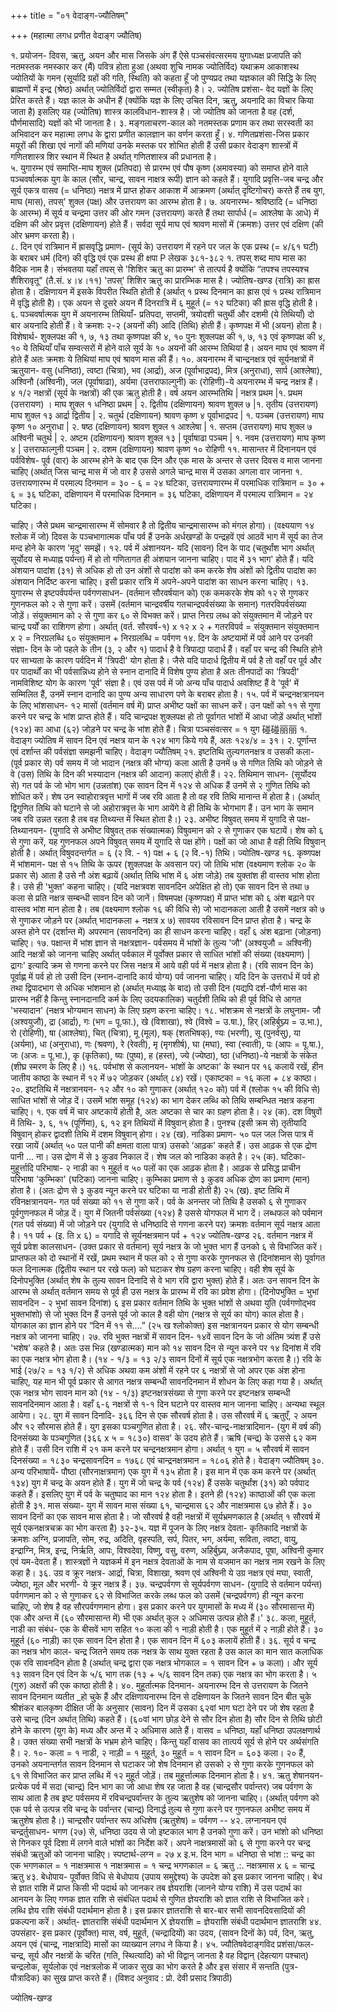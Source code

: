 +++
title = "०१ वेदाङ्ग-ज्यौतिषम्"

+++
(महात्मा लगध प्रणीत वेदाङ्ग ज्यौतिष)

१. प्रयोजन- दिवस, ऋतु, अयन और मास जिसके अंग हैं ऐसे पञ्चसंवत्सरमय युगाध्यक्ष प्रजापति को नतमस्तक नमस्कार कर (मैं) पवित्र होता हुआ (अथवा शुचि नामक ज्योतिर्विद) यथाक्रम आकाशस्थ ज्योतियों के गमन (सूर्यादि ग्रहों की गति, स्थिति) को कहता हूँ जो पुण्यप्रद तथा यज्ञकाल की सिद्धि के लिए ब्राह्मणों में इन्द्र (श्रेष्ठ) अर्थात् ज्योतिर्विदों द्वारा सम्मत (स्वीकृत) है।
२. ज्योतिष प्रशंसा- वेद यज्ञों के लिए प्रेरित करते हैं। यज्ञ काल के अधीन हैं (क्योंकि यज्ञ के लिए उचित दिन, ऋतु, अयनादि का विचार किया जाता है) इसलिए यह (ज्योतिष) शास्त्र कालविधान-शास्त्र है। जो ज्योतिष को जानता है वह (दर्श, पौर्णमासादि) यज्ञों को भी जानता है।
३. मङ्गलाचरण-काल को नतमस्तक प्रणाम कर तथा सरस्वती का अभिवादन कर महात्मा लगध के द्वारा प्रणीत कालज्ञान का वर्णन करता हूँ। ४. गणितप्रशंसा-जिस प्रकार मयूरों की शिखा एवं नागों की मणियां उनके मस्तक पर शोभित होती हैं उसी प्रकार वेदाङ्ग शास्त्रों में गणितशास्त्र शिर स्थान में स्थित है अर्थात् गणितशास्त्र की प्रधानता है।  
५. युगारम्भ एवं समाप्ति-माघ शुक्ल (प्रतिपदा) से प्रारम्भ एवं पौष कृष्ण (अमावस्या) को समाप्त होने वाले पञ्चवर्षात्मक युग के काल (सौर, चान्द्र, सावन नाक्षत्र रूपी) ज्ञान को कहते हैं। युगादि प्रवृत्ति-जब चन्द्र और सूर्य एकत्र वासव (= धनिष्ठा) नक्षत्र में प्राप्त होकर आकाश में आक्रमण (अर्थात् दृष्टिगोचर) करते हैं तब युग, माघ (मास), तपस्' शुक्ल (पक्ष) और उत्तरायण का आरम्भ होता है।
७. अयनारम्भ- श्रविष्ठादि (= धनिष्ठा के आरम्भ) में सूर्य व चन्द्रमा उत्तर की ओर गमन (उत्तरायण) करते हैं तथा सार्पार्ध (= आश्लेषा के आधे) में दक्षिण की ओर प्रवृत्त (दक्षिणायन) होते हैं। सर्वदा सूर्य माघ एवं श्रावण मासों में (क्रमशः) उत्तर एवं दक्षिण (की ओर भ्रमण करता है)।  
८.  दिन एवं रात्रिमान में ह्रासवृद्धि प्रमाण- (सूर्य के) उत्तरायण में रहने पर जल के एक प्रस्थ (= ४/६१ घटी) के बराबर धर्म (दिन) की वृद्धि एवं एक प्रस्थ ही क्षपा
P
लेखक
३८१-३८२
१. तपस् शब्द माघ मास का वैदिक नाम है। संभवतया यहाँ तपस् से 'शिशिर ऋतु का प्रारम्भ' से तात्पर्य
है क्योंकि “तपश्च तपस्यश्च शैशिरावृतू" (तै.सं. ४।४।११) 'तपस्' शिशिर ऋतु का प्रारम्भिक मास है।
ज्योतिष-खण्ड
(रात्रि) का ह्रास होता है। दक्षिणायन में इसके विपरीत स्थिति होती है (अर्थात् १ प्रस्थ दिनमान का ह्रास एवं १ प्रस्थ रात्रिमान में वृद्धि होती है)। एक अयन से दूसरे
अयन मैं दिनरात्रि में ६ मुहूर्त (= १२ घटिका) की ह्रास वृद्धि होती है। ६. पञ्चवर्षात्मक युग में अयनारम्भ तिथियाँ- प्रतिपदा, सप्तमी, त्रयोदशी चतुर्थी और
दशमी (ये तिथियाँ) दो बार अयनादि होती हैं। वे क्रमशः २-२ (अयनों की) आदि (तिथि) होती हैं। कृष्णपक्ष में भी (अयन) होता है। विशेषार्थ- शुक्लपक्ष की १, ७, १३ तथा कृष्णपक्ष की ४, १० पुनः शुक्लपक्ष की १, ७, १३ एवं कृष्णपक्ष की ४, १० ये तिथियाँ पाँच सम्वत्सरों में होने वाले सूर्य के १० अयनों की आरम्भ तिथियां है। अयन माघ एवं श्रावण में होते हैं अतः क्रमशः
ये तिथियां माघ एवं श्रावण मास की हैं। १०. अयनारम्भ में चान्द्रनक्षत्र एवं सूर्यनक्षत्रों में ऋतुयान- वसु (धनिष्ठा), त्वष्टा
(चित्रा), भव (आर्द्रा), अज (पूर्वाभाद्रपद), मित्र (अनुराधा), सार्प (आश्लेषा), अश्विनौ (अश्विनी), जल (पूर्वाषाढा), अर्यमा (उत्तराफाल्गुनी) कः (रोहिणी)-ये अयनारम्भ में चन्द्र नक्षत्र हैं। ४ १/२ नक्षत्रों (सूर्य के नक्षत्रों) की एक ऋतु होती है।
वर्ष
अयन
आरम्भतिथि | नक्षत्र प्रथम |१. प्रथम (उत्तरायण) । माघ शुक्ल १ धनिष्ठा प्रथम | २. द्वितीय (दक्षिणायन) श्रावण शुक्ल ७
|१. तृतीय (उत्तरायण) माघ शुक्ल १३ आर्द्रा द्वितीय | २. चतुर्थ (दक्षिणायन) श्रावण कृष्ण ४ पूर्वाभाद्रपद
| १. पञ्चम (उत्तरायण) माघ कृष्ण १० अनुराधा | २. षष्ठ (दक्षिणायन) श्रावण शुक्ल १ आश्लेषा
| १. सप्तम (उत्तरायण) माघ शुक्ल ७ अश्विनी चतुर्थ | २. अष्टम (दक्षिणायन) श्रावण शुक्ल १३ | पूर्वाषाढा पञ्चम | १. नवम (उत्तरायण) माघ कृष्ण ४ | उत्तराफाल्गुनी
पञ्चम | २. दशम (दक्षिणायन) श्रावण कृष्ण १० रोहिणी ११. मासान्तर में दिनानयन एवं पर्वविशेष- पूर्व (वार) के आरम्भ होने के बाद एक
दिन और एक मास के अन्तर से उत्तर दिवस व मास जानना चाहिए (अर्थात् जिस
चान्द्र मास में जो वार है उससे अगले चान्द्र मास में उसका अगला वार जानना १. उत्तरायणारम्भ में परमाल्प दिनमान = ३० - ६ = २४ घटिका, उत्तरायणारम्भ में परमाधिक रात्रिमान
= ३० + ६ = ३६ घटिका, दक्षिणायन में परमाधिक दिनमान = ३६ घटिका, दक्षिणायन में परमाल्प रात्रिमान = २४ घटिका।

चाहिए। जैसे प्रथम चान्द्रमासारम्भ में सोमवार है तो द्वितीय चान्द्रमासारम्भ को मंगल होगा)। (वक्ष्ययाण १४ श्लोक में जो) दिवस के पञ्चभागात्मक पाँच पर्व हैं उनके अर्धखण्डों के पन्द्रहवें एवं आठवें भाग में सूर्य का तेज मन्द होने के कारण 'मृदु'
समझें। १२. पर्व में अंशानयन- यदि (सावन) दिन के पाद (चतुर्थांश भाग अर्थात् सूर्योदय से
मध्याह्न पर्यन्त) में हो तो गणितागत ही अंशयान जानना चाहिए। पाद में ३१ भाग' होते हैं। यदि अंशयान पादांश (३१) से अधिक हो तो उन अंशों से पादांश को कम करके शेष अंशों को द्वितीय पादांश का अंशयान निर्दिष्ट करना चाहिए। इसी प्रकार
रात्रि में अपने-अपने पादांश का साधन करना चाहिए। १३. युगारम्भ से इष्टपर्वपर्यन्त पर्वगणसाधन- (वर्तमान सौरवर्षयान को) एक
कमकरके शेष को १२ से गुणकर गुणनफल को २ से गुणा करें। उसमें (वर्तमान चान्द्रवर्षीय गतचान्द्रपर्वसंख्या के समान) गतरविपर्वसंख्या जोड़ें। संयुक्तमान को २ से गुणा कर ६० से विभक्त करें। प्राप्त निरग्र लब्ध को संयुक्तमान में जोड़ने पर चान्द्र पर्यों का राशिगण होगा। अर्थात् (वर्त. सौरवर्ष-१) x १२ x २ + गतरविपर्व = संयुक्तमान
संयुक्तमान x २
= निरग्रलब्धि
६० संयुक्तमान + निरग्रलब्धि = पर्वगण १४. दिन के अष्टयामों में पर्व आने पर उनकी संज्ञा- दिन के जो पहले के तीन
(३, २ और १) पादार्ध है वे त्रिपाद्या पादार्ध हैं। वहाँ पर चन्द्र की स्थिति होने पर साभ्यता के कारण पर्वदिन में 'त्रिपदी' योग होता है। जैसे यदि पादार्ध द्वितीय में पर्व है तो वहाँ पर पूर्व और पर पादार्थों का भी पर्वसान्निध्य होने से स्नान दानादि में विशेष पुण्य होता है अतः तीनपादों का 'त्रिपदी' नामविशिष्ट योग के कारण 'पूर्व' संज्ञा है। एवं उस पर्व में जो अन्य पाँच पादार्ध अवशिष्ट हैं वे 'पूर्व' में सम्मिलित
हैं, उनमें स्नान दानादि का पुण्य अन्य साधारण पणे के बराबर होता है। १५. पर्व में चन्द्रनक्षत्रानयन के लिए भांशसाधन- १२ मासों (वर्तमान वर्ष में) प्राप्त
अभीष्ट पक्षों का साधन करें। उन पक्षों को ११ से गुणा करने पर चन्द्र के भांश प्राप्त होते हैं। यदि चान्द्रपक्ष शुक्लपक्ष हो तो पूर्वागत भांशों में आधा जोड़ें अर्थात् भांशों (१२४) का आधा (६२) जोड़ने पर चन्द्र के भांश होते हैं।
चित्रा
पञ्चसंवत्सर = १ युग
碰碰丽丽
१. वेदाङ्ग ज्योतिष में सावन दिन एवं नक्षत्र यान के १२४ भाग किये गये हैं, अतः १२४/४ = ३१। २. पूर्णान्त एवं दर्शान्त की पर्वसंज्ञा समझनी चाहिए।
वेदाङ्ग ज्यौतिषम् २१. इष्टतिथि तुल्यगतनक्षत्र व उसकी कला- (पूर्व प्रकार से) पर्व समय में जो भादान
(नक्षत्र की भोग्य) कला आती है उनमें ७ से गणित तिथि को जोड़ने से वे (उस)
तिथि के दिन की भस्यादान (नक्षत्र की आदान) कलाएं होती हैं। २२. तिथिमान साधन- (सूर्योदय से) गत पर्व के जो भोग भाग (उन्नतांश) एक सावन
दिन में १२४ से अधिक हैं उनमें से २ गुणित तिथि को शोधित करें। शेष उन स्वाहोरात्रवृत्त भागों में जब रवि आता है तो वह रवि तिथि मानान्त में होता है। (अर्थात् द्विगुणित तिथि को घटाने से जो अहोरात्रवृत्त के भाग आयेंगे वे ही तिथि के भोगभाग हैं। उन भाग के समान जब रवि उन्नत रहता है तब वह तिथ्यन्त में
स्थित होता है।) २३. अभीष्ट विषुवत् समय में युगादि से पक्ष-तिथ्यानयन- (युगादि से अभीष्ट विषुवत्
तक संख्यात्मक) विषुवमान को २ से गुणाकर एक घटायें। शेष को ६ से गुणा करें, यह गुणनफल अपने विषुवत् समय में युगादि से पक्ष होंगे। पक्षों का जो आधा है वही तिथि विषुवान् होती है। अर्थात् विषुवदन्तर्गत = ६ (२ वि. - १) पक्ष + ६ (२ वि.-१) तिथि।
ज्योतिष-खण्ड १६. कृष्णपक्ष में भांशमान- पक्ष से १५ तिथि के ऊपर (शुक्लपक्ष के अवसान पर) जो
तिथि भांश (वक्ष्यमाण श्लोक २० के प्रकार से) आता है उसे नौ अंश बढ़ायें (अर्थात् तिथि भांश में ६ अंश जोड़े) तब युक्तांश ही वास्तव भांश होता है। उसे ही 'भुक्त' कहना चाहिए। (यदि नक्षत्रवश सावनदिन अपेक्षित हो तो) एक सावन दिन से तथा ७ कला से प्रति नक्षत्र सम्बन्धी सावन दिन को जानें। विषमपक्ष (कृष्णपक्ष) में प्राप्त भांश को ६ अंश बढ़ाने पर वास्तव भांश मान होता है। तब (वक्ष्यमाण श्लोक १६ की विधि से) जो भादानकला आती है उसमें नक्षत्र को ७ से गुणाकर जोड़ने पर (अर्थात् भादानकला + नक्षत्र x ७) सावयव रविसावन दिन प्राप्त होता है। चन्द्र के अस्त होने पर (दर्शान्त में) अपरमान (सावनदिन) का
ही साधन करना चाहिए। वहाँ ६ अंश बढ़ाना (जोड़ना) चाहिए। १७. पक्षान्त में भांश ज्ञान से नक्षत्रज्ञान- पर्वसमय में भांशों के तुल्य 'जौ' (अश्वयुजौ
= अश्विनी) आदि नक्षत्रों को जानना चाहिए अर्थात् पर्वकाल में पूर्वोक्त प्रकार से साधित भांशों की संख्या (वक्ष्यमाण) | द्रागः' इत्यादि क्रम से गणना करने पर जिस नक्षत्र में आये वही पर्व में नक्षत्र होता है। (रवि सावन दिन के) पूर्वाह्ण में पर्व हो तो उसी दिन (स्नान-दानादि कार्य योग्य) पर्व जानना चाहिए। यदि दिन के उत्तरार्ध में पर्व हो तथा द्विपादभाग से अधिक भांशमान हो (अर्थात् मध्याह्न के बाद) तो उसी दिन (यद्यपि दर्श-पौर्ण मास का प्रारम्भ नहीं है किन्तु स्नानदानादि कर्म के लिए उदयकालिक) चतुर्दशी तिथि को ही पूर्व विधि से आगत 'भस्यादान' (नक्षत्र
भोग्यमान साधन) के लिए ग्रहण करना चाहिए। १८. भांशक्रम से नक्षत्रों के लघुनाम- जौ (अश्वयुजौ), द्रा (आर्द्रा), गः (भग =
पू.फा.), खे (विशाखा), श्वे (विश्वे = उ.षा.), हिर् (अहिर्बुघ्न्य = उ.भा.), रो (रोहिणी), षा (आश्लेषा), चित् (चित्रा), मू (मूल), षक् (शतभिषक्), ण्यः (भरणी), सू (पुनर्वसु), या (अर्यमा), धा (अनुराधा), णः (श्रवण), रे (रेवती), मृ (मृगशीर्ष), घा (मघा), स्वा (स्वाती), पः (आपः = पू.षा.), जः (अजः = पू.भा.), कृ (कृतिका), ष्यः (पुष्य), ह (हस्त), ज्ये (ज्येष्ठा), ष्ठा (धनिष्ठा)-ये नक्षत्रों के संकेत (शीघ्र स्मरण
के लिए है।) १६. पर्वभांश से कलानयन- भांशों के अष्टका' के स्थान पर १६ कलायें रखें, हीन
जातीय काष्ठा के स्थान में १२ में ७२ जोड़कर (अर्थात् ८४) रखें।
एकाष्टका = १६ कला + ८४ काष्ठा। २०. इष्टतिथि में नक्षत्रानयन- १२ और १० को गुणाकर (अर्थात् १२० को) पर्व में
(श्लोक १५ की विधि से) साधित भांशों से जोड़ दें। उसमें भांश समूह (१२४) का
भाग देकर लब्धि को तिथि सम्बन्धित नक्षत्र कहना चाहिए। १. एक वर्ष में चार अष्टकायें होती है, अतः अष्टका से चार का ग्रहण होता है।
२४ (क). दश विषुवों में तिथि- ३, ६, १५ (पूर्णिमा), ६, १२ इन तिथियों में विषुवान्
होता है। पुनश्च (इसी क्रम से) तृतीयादि विषुवान् होकर द्वादशी तिथि में दशम
विषुवान् होगा। २४ (ख). नाडिका प्रमाण- ५० पल जल जिस पात्र में रखा जायें (अर्थात् ५० पल पानी
की क्षमता वाला पात्र) उसको ‘आढ़क' कहते हैं। उस आढ़क से एक द्रोण पानी ...
ना। उस द्रोण में से ३ कुडव निकाल दें। शेष जल को नाडिका कहते है। २५ (क). घटिका-मुहूर्त्तादि परिभाषा- २ नाडी का १ मुहूर्त व ५० पलों का एक आढ़क
होता है। आढ़क से प्रसिद्ध प्राचीन परिभाषा 'कुम्भिका' (घटिका) जानना चाहिए। कुम्भिका प्रमाण से ३ कुडव अधिक द्रोण का प्रमाण (मान) होता है। (अतः द्रोण
से ३ कुडव न्यून करने पर घटिका या नाडी होती है) २५ (ख). इष्ट तिथि में रविनक्षत्रानयन- गत पर्व संख्या को ११ से गुणा करें। पर्व के
अनन्तर जो तिथि है उसको ६ से गुणाकर पूर्वगुणनफल में जोड़ दें। युग में जितनी पर्वसंख्या (१२४) है उससे योगफल में भाग दें। लब्धफल को पर्वमान (गत पर्व संख्या) में जो जोड़ने पर (युगादि से धनिष्ठादि से गणना करने पर) क्रमशः वर्तमान सूर्य नक्षत्र आता है।
११ पर्व + (इ. ति x ६) = यगादि से सूर्यनक्षत्रमान
पर्व +
१२४
ज्योतिष-खण्ड
२६. वर्तमान नक्षत्र में सूर्य प्रवेश कालसाधन- (उक्त प्रकार से वर्तमान) सूर्य नक्षत्र के
जो भुक्त भाग हैं उनको ६ से विभाजित करें। प्राप्तफल को दो स्थानों में रखें, प्रथम स्थान में फल को २ से गुणा करके गुणनफल से (दिनांशमान से) पूर्वागत फल दिनात्मक (द्वितीय स्थान पर रखे फल) को घटाकर शेष ग्रहण करना चाहिए। वही शेष सूर्य के दिनोपभुक्ति (अर्थात् शेष के तुल्य सावन दिनादि से वे भाग रवि द्वारा भुक्त) होते हैं। अतः उन सावन दिन के आरम्भ से अर्थात् वर्तमान समय से पूर्व ही उस नक्षत्र के प्रारम्भ में रवि का प्रवेश होगा।
(दिनोपभुक्ति = भुभां सावनदिन - २ भुभां सावन दिनांश)
६ इस प्रकार वर्तमान तिथि के भुक्त भांशों से अथवा युति (पर्वगणोद्भव भुक्तभांशो) से जो भुक्त दिन हैं उनसे पूर्व जो काल है वही योग (नक्षत्र से सूर्य का योग) काल होता है। योगकाल का ज्ञान होने पर “दिन में ११ से....” (२५ ख श्लोकोक्त) इस
नक्षत्रानयन प्रकार से योग सम्बन्धी नक्षत्र को जानना चाहिए। २७. रवि भुक्त नक्षत्रों में सावन दिन- १४वें सावन दिन के जो अंतिम त्र्यंश हैं उसे
'भशेष' कहते है। अतः उस भिन्न (खण्डात्मक) मान को १४ सावन दिन से न्यून करने पर १४ दिनांश में रवि का एक नक्षत्र भोग होता है। (१४ - १/३ = १३ २/३ सावन दिनों में सूर्य एक नक्षत्रभोग करता है।) रवि के भाई (२७/२ = १३ १/२) से अधिक अथवा कम अंशों में रहने पर ६ नक्षत्रों से जो अपर एक अंश होना चाहिए, यह मान भी पूर्व प्रकार से आगत नक्षत्र सम्बन्धी सावनदिनमान में शोधन के लिए कहा गया है। अर्थात् एक नक्षत्र भोग सावन मान को (१४ - १/३) इष्टनक्षत्रसंख्या से गुणा करने पर इष्टनक्षत्र सम्बन्धी सावनदिनमान आता है। वहाँ ६-६ नक्षत्रों से १-१ दिन घटाने पर वास्तव मान जानना चाहिए। अन्यथा स्थूल
आयेगा। २८. युग में सावन दिनादि- ३६६ दिन से एक सौरवर्ष होता है। उस सौरवर्ष में ६
ऋतुएँ, २ अयन और १२ सौरमास होते हैं। युग इसका पञ्चगुणित होता है। २६. सौर-चान्द्र-नाक्षत्रादिमान- (युग में वर्ष की) दिनसंख्या के पञ्चगुणित (३६६ x ५
= १८३०) वासव' के उदय होते हैं। ऋषि (चन्द्र) के उससे ६२ कम होते हैं। उसी दिन राशि में २१ कम करने पर चन्द्रनक्षत्रमान होगा। अर्थात् १ युग = ५ सौरवर्ष में सावन दिनसंख्या = १८३० चन्द्रसावनदिन = १७६८ एवं चान्द्रनक्षत्रमान = १८०६ होते है।
वेदाङ्ग ज्यौतिषम् ३०. अन्य परिभाषायें- पौष्ठा (सौरनाक्षत्रमान) एक युग में १३५ होता है। इस मान में
एक कम करने पर (अर्थात् १३४) युग में चन्द्र के अयन होते हैं। युग में जो चन्द्र के पर्व (१२४) हैं उसके चतुर्थांश (३१) को पर्वपाद कहते हैं। इसलिए युग में पर्व के चतुष्पाद का मान १२४ होता है। इतने ही (१२४) काष्ठाओं की एक कला
होती है ३१. मास संख्या- युग में सावन मास संख्या ६१, चान्द्रमास ६२ और नाक्षत्रमास ६७
होते हैं। ३० सावन दिनों का एक सावन मास होता है। जो सौरवर्ष है वही नक्षत्रों
में सूर्यभ्रमणकाल है (अर्थात् १ सौरवर्ष में सूर्य एकनक्षत्रचक्र का भोग करता है) ३२-३५. यज्ञ में पूजन के लिए नक्षत्र देवता- कृतिकादि नक्षत्रों के क्रमशः अग्नि,
प्रजापति, सोम, रुद्र, अदिति, वृहस्पति, सर्प, पितर, भग, अर्यमा, सविता, त्वष्टा, वायु, इन्द्राग्नि, मित्र, इन्द्र, निर्ऋति, आपः, विश्वदेवा, विष्णु, वसु, वरुण, अहिर्बुघ्न्य, अजैकपाद, पूषा, अश्विनी कुमार एवं यम-देवता हैं। शास्त्रज्ञों ने यज्ञकर्म में इन नक्षत्र
देवताओं के नाम से यजमान का नक्षत्र नाम रखने के लिए कहा है। ३६. उग्र व क्रूर नक्षत्र- आर्द्रा, चित्रा, विशाखा, श्रवण एवं अश्विनी ये उग्र नक्षत्र एवं
मघा, स्वाती, ज्येष्ठा, मूल और भरणी- ये क्रूर नक्षत्र हैं। ३७. चन्द्रपर्वगण से सूर्यपर्वगण साधन- (युगादि से वर्तमान पर्यन्त) पर्वगणमान को २ से
गुणाकर ६२ से विभाजित करके लब्ध फल को उसमें (चन्द्रपर्वगण) ही न्यून करना चाहिए, जो शेष है वह सौरपर्वगणमान होगा। इस प्रकार करने पर युगमासों के मध्य में (३० सौरमासान्त में) एक और अन्त में (६० सौरमासान्त में) भी एक
अर्थात् कुल २ अधिमास उत्पन्न होते हैं।' ३८. कला, मुहूर्त, नाडी का संबंध- एक के बीसवें भाग सहित १० कला की १ नाड़ी
होती है। एक मुहूर्त में २ नाड़ी होते हैं। ३० मुहूर्त (६० नाड़ी) का एक सावन दिन
होता है। एक सावन दिन में ६०३ कलायें होती हैं। ३६. सूर्य व चन्द्र का नक्षत्र भोग काल- चन्द्र जितने समय तक नक्षत्र के साथ युक्त
रहता है उस काल का मान सात कलाधिक एक रवि सावनदिन होता है (अर्थात् चन्द्र द्वारा एक नक्षत्र भोगकाल = १ सावन दिन + ७ कला)। और सूर्य १३ सावन दिन एवं दिन के ५/६ भाग तक (१३ + ५/६ सावन दिन तक) एक नक्षत्र का
भोग करता है। ५ (गुरु) अक्षरों की एक काष्ठा होती है। ४०. मुहूर्तात्मक दिनमान- अयनारम्भ दिन से उत्तरायण के जितने सावन दिनमान व्यतीत _हो चुके हैं और दक्षिणायनारम्भ दिन से दक्षिणायन के जितने सावन दिन बीत चुके
श्रीशंकर बालकृष्ण दीक्षित जी के अनुसार (सावन) दिन में उसका ६२वां भाग घटा देने पर जो शेष रहता है उसे चान्द्र (दिन अर्थात् तिथि) कहते हैं। (६०वां भाग छोड़ देने से सौर दिन होता है) सौर दिन से तिथि छोटी होने के कारण (युग के) मध्य और अन्त में २ अधिमास आते हैं।
वासव = धनिष्ठा, यहाँ धनिष्ठा उपलक्षणार्थ है। उक्त संख्या सभी नक्षत्रों के भभ्रम होने चाहिए। किन्तु यहाँ वासव का तात्पर्य सूर्य से होने पर अर्थसंगति है।
२. १०- कला = १ नाडी, २ नाड़ी = १ मुहूर्त, ३० मुहूर्त = १ सावन दिन = ६०३ कला।
२०
हैं, उनको अयनान्तर्गत सावन दिनमान से घटाकर जो शेष दिनमान हो उसको २ से गुणा करके गुणनफल को ६१ से विभाजित कर प्राप्त लब्धि में १२ मुहूर्त जोड़ें।
तब मुहूर्त्तात्मक दिनमान होता है। ४१. ऋतु शेषानयन- प्रत्येक पर्व में सदा (चान्द्र) दिन भाग का जो आधा शेष रह जाता
है वह (चान्द्रसौर पर्वान्तर) जब पर्वगण के साथ आता है तब इष्ट पर्वसमय में रविचन्द्रपर्वान्तर के तुल्य ऋतुशेष को जानना चाहिए। (अर्थात् पर्वगण को एक पर्व से उत्पन्न रवि चन्द्र के पर्वान्तर (चान्द्र) दिनार्द्ध तुल्य से गुणा करने पर गुणनफल अभीष्ट समय में ऋतुशेष होता है।)
चान्द्रसौर पर्वान्तर रूप अधिशेष (ऋतुशेष) = पर्वगण -- ४२. लग्नानयन एवं चन्द्रर्तुसाधन- भगण (२७) से, धनिष्ठा उदय से जो इष्टकाल भाग
है उनको गुणा करें। उन भांशो को धनिष्ठा से गिनकर पूर्व दिशा में लगने वाले भांशों का निर्देश करें। अपने नाक्षत्रमासों को ६ से गुणा करने पर चन्द्र संबंधी ऋतुओं को जानना चाहिए। स्पष्टार्थ-लग्न = २७ x इ.भ. दिन भाग = धनिष्ठा से भांश :: चन्द्र का एक भगणकाल = १ नाक्षत्रमास
१ नाक्षत्रमास = १ चन्द्र भगणकाल = ६ ऋतु .:. नक्षत्रमास x ६ = चान्द्र ऋतु ४३. बेधोपाय- पूर्वोक्त विधि से बेधोपाय (उपाय समुद्देश्य) के उपदेश को इस प्रकार
जानना चाहिए। बेध से ज्ञात राशि में प्राप्त किसी भी पदार्थ को जानकर तब ज्ञेयराशि (जानने योग्य राशि) में उस पदार्थ का आनयन के लिए गणक ज्ञात राशि से संबंधित पदार्थ से गुणित ज्ञेयराशि को ज्ञात राशि से विभाजित करे। लब्धि ज्ञेय राशि संबंधी पदार्थमान होता है। इस प्रकार ज्ञातराशि से बार-बार सभी सावनदिवसादियों की प्रकल्पना करें। अर्थात्- ज्ञातराशि संबंधी पदार्थमान X ज्ञेयराशि = ज्ञेयराशि संबंधी पदार्थमान
ज्ञातराशि ४४. उपसंहार- इस प्रकार (पूर्वोक्त) मास, वर्ष, मुहूर्त, (चन्द्रादियों) का उदय, (सावन
दिनों के) पर्व, दिन, ऋतु, अयन एवं (चान्द्र, नाक्षत्रादि) मासों का व्याख्यान लगध
ने किया है। ४५. ज्यौतिषवेदाङ्गविद प्रशंसा/फल-चन्द्र, सूर्य और नक्षत्रों के चरित (गति, स्थित्यादि)
को भी विद्वान् जानता है वह विद्वान् (देहत्याग पश्चात्) चन्द्रलोक, सूर्यलोक एवं नक्षत्रलोक में जाकर सुख का भोग करते है और इस संसार में सन्तति (पुत्र-पौत्रादिक) का सुख प्राप्त करते हैं।
(विशद अनुवाद : प्रो. देवी प्रसाद त्रिपाठी)

ज्योतिष-खण्ड
